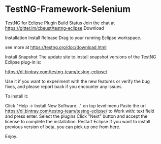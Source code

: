 # TestNG-Framework-Selenium

TestNG for Eclipse Plugin
Build Status Join the chat at https://gitter.im/cbeust/testng-eclipse Download

Installation
Install Release
Drag to your running Eclipse workspace.

see more at https://testng.org/doc/download.html

Install Snapshot
The update site to install snapshot versions of the TestNG Eclipse plug-in is:

https://dl.bintray.com/testng-team/testng-eclipse/

Use it if you want to experiment with the new features or verify the bug fixes, and please report back if you encounter any issues.

To install it:

Click "Help -> Install New Software..." on top level menu
Paste the url https://dl.bintray.com/testng-team/testng-eclipse/ to Work with: text field and press enter.
Select the plugins
Click "Next" button and accept the license to complete the installation.
Restart Eclipse
If you want to install previous version of beta, you can pick up one from here.

Enjoy.
